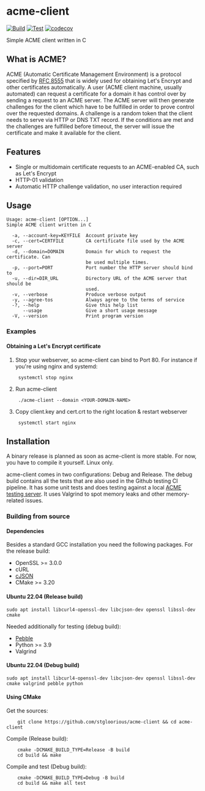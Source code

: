 # acme-client
[![Build](https://github.com/stgloorious/acme-client/actions/workflows/build.yml/badge.svg)](https://github.com/stgloorious/acme-client/actions/workflows/build.yml)
[![Test](https://github.com/stgloorious/acme-client/actions/workflows/test.yml/badge.svg)](https://github.com/stgloorious/acme-client/actions/workflows/test.yml)
[![codecov](https://codecov.io/gh/stgloorious/acme-client/branch/master/graph/badge.svg?token=H96Q1DZIG0)](https://codecov.io/gh/stgloorious/acme-client)

Simple ACME client written in C 

## What is ACME?
ACME (Automatic Certificate Management Environment) is a protocol specified by [RFC 8555](https://www.rfc-editor.org/rfc/rfc8555) that is widely used for obtaining Let's Encrypt and other certificates automatically. A user (ACME client machine, usually automated) can request a certificate for a domain it has control over by sending a request to an ACME server. The ACME server will then generate challenges for the client which have to be fulfilled in order to prove control over the requested domains. A challenge is a random token that the client needs to serve via HTTP or DNS TXT record. If the conditions are met and the challenges are fulfilled before timeout, the server will issue the certificate and make it available for the client.

## Features
- Single or multidomain certificate requests to an ACME-enabled CA, such as Let's Encrypt
- HTTP-01 validation
- Automatic HTTP challenge validation, no user interaction required

## Usage 
    Usage: acme-client [OPTION...]
    Simple ACME client written in C

      -a, --account-key=KEYFILE  Account private key
      -c, --cert=CERTFILE        CA certificate file used by the ACME server
      -d, --domain=DOMAIN        Domain for which to request the certificate. Can
                                 be used multiple times.
      -p, --port=PORT            Port number the HTTP server should bind to
      -u, --dir=DIR_URL          Directory URL of the ACME server that should be
                                 used.
      -v, --verbose              Produce verbose output
      -y, --agree-tos            Always agree to the terms of service
      -?, --help                 Give this help list
          --usage                Give a short usage message
      -V, --version              Print program version


### Examples
#### Obtaining a Let's Encrypt certificate
1. Stop your webserver, so acme-client can bind to Port 80. For instance if you're using nginx and systemd:

        systemctl stop nginx
2. Run acme-client

        ./acme-client --domain <YOUR-DOMAIN-NAME>
3. Copy client.key and cert.crt to the right location & restart webserver 

        systemctl start nginx

## Installation
A binary release is planned as soon as acme-client is more stable. For now, you have to compile it yourself. Linux only.

acme-client comes in two configurations: Debug and Release. The debug build contains all the tests that are also used in the Github testing CI pipeline. It has some unit tests and does testing against a local [ACME testing server](https://github.com/letsencrypt/pebble). It uses Valgrind to spot memory leaks and other memory-related issues.

### Building from source
#### Dependencies
Besides a standard GCC installation you need the following packages.
For the release build:
- OpenSSL >= 3.0.0
- cURL
- [cJSON](https://github.com/DaveGamble/cJSON)
- CMake >= 3.20

#### Ubuntu 22.04 (Release build)
    sudo apt install libcurl4-openssl-dev libcjson-dev openssl libssl-dev cmake

Needed additionally for testing (debug build):
- [Pebble](https://github.com/letsencrypt/pebble)
- Python >= 3.9
- Valgrind
    
#### Ubuntu 22.04 (Debug build)
    sudo apt install libcurl4-openssl-dev libcjson-dev openssl libssl-dev cmake valgrind pebble python
        
#### Using CMake
Get the sources: 

        git clone https://github.com/stgloorious/acme-client && cd acme-client
    
Compile (Release build):

        cmake -DCMAKE_BUILD_TYPE=Release -B build
        cd build && make
     
Compile and test (Debug build):

        cmake -DCMAKE_BUILD_TYPE=Debug -B build
        cd build && make all test
        
        

